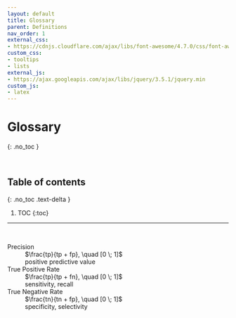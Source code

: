 ```yaml
---
layout: default
title: Glossary
parent: Definitions
nav_order: 1
external_css:
- https://cdnjs.cloudflare.com/ajax/libs/font-awesome/4.7.0/css/font-awesome.min
custom_css:
- tooltips
- lists
external_js:
- https://ajax.googleapis.com/ajax/libs/jquery/3.5.1/jquery.min
custom_js:
- latex
---
```


# Glossary
{: .no_toc }

<br>

## Table of contents
{: .no_toc .text-delta }

1. TOC
{:toc}

---

<br>

<dl>
  <dt>Precision</dt>
  <dd>$\frac{tp}{tp + fp}, \quad [0 \; 1]$<br>positive predictive value</dd>

  <dt>True Positive Rate</dt>
  <dd>$\frac{tp}{tp + fn}, \quad [0 \; 1]$<br>sensitivity, recall</dd>

  <dt>True Negative Rate</dt>
  <dd>$\frac{tn}{tn + fp}, \quad [0 \; 1]$<br>specificity, selectivity</dd>

</dl>

<br>
<br>
<br>
<br>
